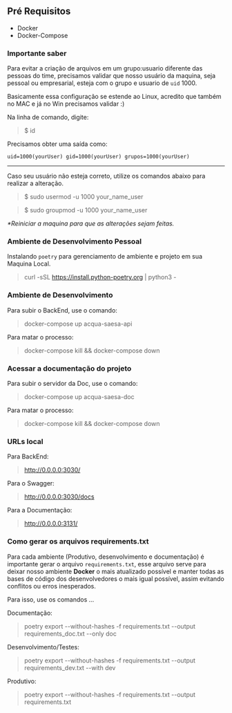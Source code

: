 ## Pré Requisitos
* Docker
* Docker-Compose

### Importante saber

Para evitar a criação de arquivos em um grupo:usuario diferente das pessoas do time, precisamos validar que nosso usuário da maquina, seja pessoal ou empresarial, esteja com o grupo e usuario de `uid` 1000.

Basicamente essa configuração se estende ao Linux, acredito que também no MAC e já no Win precisamos validar :)

Na linha de comando, digite:
> $ id

Precisamos obter uma saída como:

```shell
uid=1000(yourUser) gid=1000(yourUser) grupos=1000(yourUser)
```
___

Caso seu usuário não esteja correto, utilize os comandos abaixo para realizar a alteração.

> $ sudo usermod -u 1000 your_name_user

> $ sudo groupmod -u 1000 your_name_user

_*Reiniciar a maquina para que as alterações sejam feitas._

### Ambiente de Desenvolvimento Pessoal

Instalando `poetry` para gerenciamento de ambiente e projeto em sua Maquina Local.
> curl -sSL https://install.python-poetry.org | python3 -

### Ambiente de Desenvolvimento

Para subir o BackEnd, use o comando:
> docker-compose up acqua-saesa-api

Para matar o processo:
> docker-compose kill && docker-compose down

### Acessar a documentação do projeto

Para subir o servidor da Doc, use o comando:
> docker-compose up acqua-saesa-doc

Para matar o processo:
> docker-compose kill && docker-compose down

### URLs local

Para BackEnd:
> http://0.0.0.0:3030/

Para o Swagger:
> http://0.0.0.0:3030/docs

Para a Documentação:
> http://0.0.0.0:3131/

### Como gerar os arquivos requirements.txt

Para cada ambiente (Produtivo, desenvolvimento e documentação) é importante gerar o arquivo `requirements.txt`, esse arquivo serve para deixar nosso ambiente **Docker** o mais atualizado possível e manter todas as bases de código dos desenvolvedores o mais igual possível, assim evitando conflitos ou erros inesperados.

Para isso, use os comandos ...

Documentação:
> poetry export --without-hashes -f requirements.txt --output requirements_doc.txt --only doc

Desenvolvimento/Testes:
> poetry export --without-hashes -f requirements.txt --output requirements_dev.txt --with dev

Produtivo:
> poetry export --without-hashes -f requirements.txt --output requirements.txt